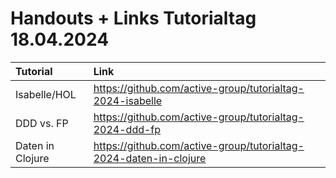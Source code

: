# Handouts + Links Tutorialtag 18.04.2024

| Tutorial         | Link                                                              |
|:-----------------|:------------------------------------------------------------------|
| Isabelle/HOL     | https://github.com/active-group/tutorialtag-2024-isabelle         |
| DDD vs. FP       | https://github.com/active-group/tutorialtag-2024-ddd-fp           |
| Daten in Clojure | https://github.com/active-group/tutorialtag-2024-daten-in-clojure |
